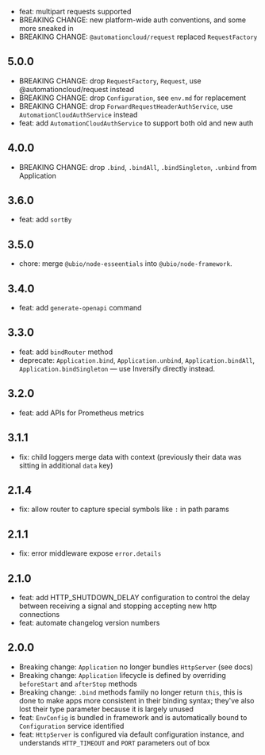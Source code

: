 - feat: multipart requests supported
- BREAKING CHANGE: new platform-wide auth conventions, and some more sneaked in
- BREAKING CHANGE: `@automationcloud/request` replaced `RequestFactory`

## 5.0.0

- BREAKING CHANGE: drop `RequestFactory`, `Request`, use @automationcloud/request instead
- BREAKING CHANGE: drop `Configuration`, see `env.md` for replacement
- BREAKING CHANGE: drop `ForwardRequestHeaderAuthService`, use `AutomationCloudAuthService` instead
- feat: add `AutomationCloudAuthService` to support both old and new auth

## 4.0.0

- BREAKING CHANGE: drop `.bind`, `.bindAll`, `.bindSingleton`, `.unbind` from Application

## 3.6.0

- feat: add `sortBy`

## 3.5.0

- chore: merge `@ubio/node-esseentials` into `@ubio/node-framework`.

## 3.4.0

- feat: add `generate-openapi` command

## 3.3.0

- feat: add `bindRouter` method
- deprecate: `Application.bind`, `Application.unbind`, `Application.bindAll`, `Application.bindSingleton` — use Inversify directly instead.

## 3.2.0

- feat: add APIs for Prometheus metrics

## 3.1.1

- fix: child loggers merge data with context (previously their data was sitting in additional `data` key)

## 2.1.4

- fix: allow router to capture special symbols like `:` in path params

## 2.1.1

- fix: error middleware expose `error.details`

## 2.1.0

- feat: add HTTP_SHUTDOWN_DELAY configuration to control the delay between receiving a signal and stopping accepting new http connections
- feat: automate changelog version numbers

## 2.0.0

- Breaking change: `Application` no longer bundles `HttpServer` (see docs)
- Breaking change: `Application` lifecycle is defined by overriding `beforeStart` and `afterStop` methods
- Breaking change: `.bind` methods family no longer return `this`, this is done to make apps more consistent in
  their binding syntax; they've also lost their type parameter because it is largely unused
- feat: `EnvConfig` is bundled in framework and is automatically bound to `Configuration` service identified
- feat: `HttpServer` is configured via default configuration instance, and understands `HTTP_TIMEOUT` and `PORT` parameters out of box
